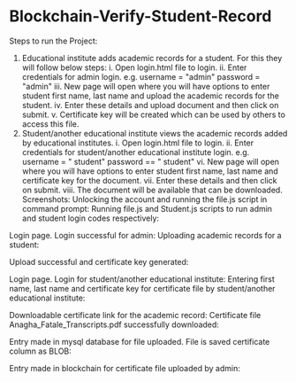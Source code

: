 # Blockchain-Verify-Student-Record

Steps to run the Project:
1. Educational institute adds academic records for a student. For this they will follow below steps:
i. Open login.html file to login.
ii. Enter credentials for admin login.
e.g. username = "admin" password = "admin"
iii. New page will open where you will have options to enter student first name, last name and upload the academic records for the student.
iv. Enter these details and upload document and then click on submit.
v. Certificate key will be created which can be used by others to access this file.
2. Student/another educational institute views the academic records added by educational institutes.
i. Open login.html file to login.
ii. Enter credentials for student/another educational institute login.
e.g. username = " student" password == " student"
vi. New page will open where you will have options to enter student first name, last name and certificate key for the document.
vii. Enter these details and then click on submit.
viii. The document will be available that can be downloaded.
Screenshots:
Unlocking the account and running the file.js script in command prompt:
Running file.js and Student.js scripts to run admin and student login codes respectively:
  
Login page. Login successful for admin:
 Uploading academic records for a student:

 Upload successful and certificate key generated:
 
Login page. Login for student/another educational institute:
 Entering first name, last name and certificate key for certificate file by student/another educational institute:
 
Downloadable certificate link for the academic record:
 Certificate file Anagha_Fatale_Transcripts.pdf successfully downloaded:
 
 Entry made in mysql database for file uploaded. File is saved certificate column as BLOB:

 Entry made in blockchain for certificate file uploaded by admin:
 

